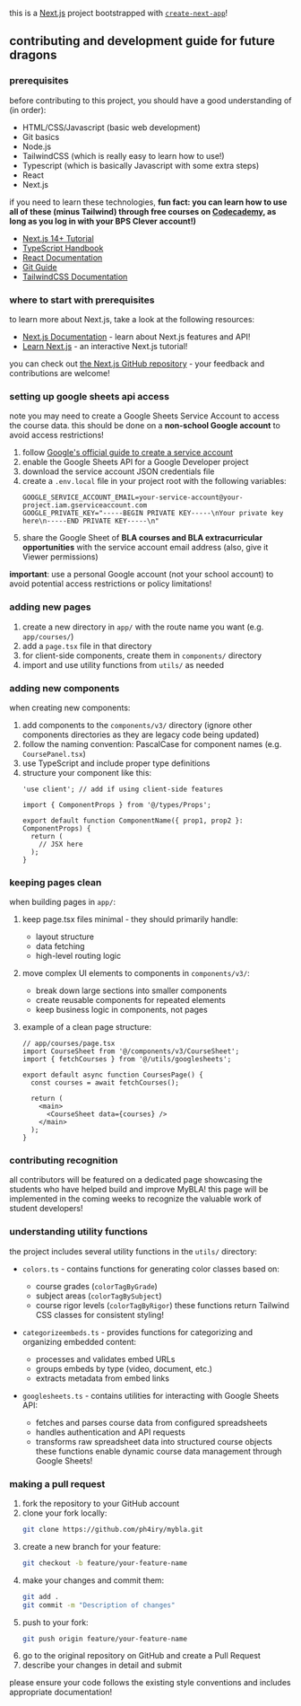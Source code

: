 this is a [Next.js](https://nextjs.org/) project bootstrapped with [`create-next-app`](https://github.com/vercel/next.js/tree/canary/packages/create-next-app)!

## contributing and development guide for future dragons

### prerequisites

before contributing to this project, you should have a good understanding of (in order):
- HTML/CSS/Javascript (basic web development)
- Git basics
- Node.js
- TailwindCSS (which is really easy to learn how to use!)
- Typescript (which is basically Javascript with some extra steps)
- React
- Next.js

if you need to learn these technologies, **fun fact: you can learn how to use all of these (minus Tailwind) through free courses on [Codecademy](https://www.codecademy.com/), as long as you log in with your BPS Clever account!)**

- [Next.js 14+ Tutorial](https://nextjs.org/learn)
- [TypeScript Handbook](https://www.typescriptlang.org/docs/handbook/intro.html)
- [React Documentation](https://react.dev/learn)
- [Git Guide](https://github.com/git-guides)
- [TailwindCSS Documentation](https://tailwindcss.com)

### where to start with prerequisites

to learn more about Next.js, take a look at the following resources:

- [Next.js Documentation](https://nextjs.org/docs) - learn about Next.js features and API!
- [Learn Next.js](https://nextjs.org/learn) - an interactive Next.js tutorial!

you can check out [the Next.js GitHub repository](https://github.com/vercel/next.js/) - your feedback and contributions are welcome!

### setting up google sheets api access

note you may need to create a Google Sheets Service Account to access the course data. this should be done on a **non-school Google account** to avoid access restrictions!

1. follow [Google's official guide to create a service account](https://developers.google.com/workspace/guides/create-credentials#service-account)
2. enable the Google Sheets API for a Google Developer project
3. download the service account JSON credentials file
4. create a `.env.local` file in your project root with the following variables:
   ```
   GOOGLE_SERVICE_ACCOUNT_EMAIL=your-service-account@your-project.iam.gserviceaccount.com
   GOOGLE_PRIVATE_KEY="-----BEGIN PRIVATE KEY-----\nYour private key here\n-----END PRIVATE KEY-----\n"
   ```
5. share the Google Sheet of **BLA courses and BLA extracurricular opportunities** with the service account email address (also, give it Viewer permissions)

**important**: use a personal Google account (not your school account) to avoid potential access restrictions or policy limitations!

### adding new pages

1. create a new directory in `app/` with the route name you want (e.g. `app/courses/`)
2. add a `page.tsx` file in that directory
3. for client-side components, create them in `components/` directory
4. import and use utility functions from `utils/` as needed

### adding new components

when creating new components:

1. add components to the `components/v3/` directory (ignore other components directories as they are legacy code being updated)
2. follow the naming convention: PascalCase for component names (e.g. `CoursePanel.tsx`)
3. use TypeScript and include proper type definitions
4. structure your component like this:
   ```tsx
   'use client'; // add if using client-side features
   
   import { ComponentProps } from '@/types/Props';
   
   export default function ComponentName({ prop1, prop2 }: ComponentProps) {
     return (
       // JSX here
     );
   }
   ```

### keeping pages clean

when building pages in `app/`:

1. keep page.tsx files minimal - they should primarily handle:
   - layout structure
   - data fetching
   - high-level routing logic
   
2. move complex UI elements to components in `components/v3/`:
   - break down large sections into smaller components
   - create reusable components for repeated elements
   - keep business logic in components, not pages

3. example of a clean page structure:
   ```tsx
   // app/courses/page.tsx
   import CourseSheet from '@/components/v3/CourseSheet';
   import { fetchCourses } from '@/utils/googlesheets';
   
   export default async function CoursesPage() {
     const courses = await fetchCourses();
     
     return (
       <main>
         <CourseSheet data={courses} />
       </main>
     );
   }
   ```

### contributing recognition

all contributors will be featured on a dedicated page showcasing the students who have helped build and improve MyBLA! this page will be implemented in the coming weeks to recognize the valuable work of student developers!

### understanding utility functions

the project includes several utility functions in the `utils/` directory:

- `colors.ts` - contains functions for generating color classes based on:
  - course grades (`colorTagByGrade`)
  - subject areas (`colorTagBySubject`) 
  - course rigor levels (`colorTagByRigor`)
  these functions return Tailwind CSS classes for consistent styling!

- `categorizeembeds.ts` - provides functions for categorizing and organizing embedded content:
  - processes and validates embed URLs
  - groups embeds by type (video, document, etc.)
  - extracts metadata from embed links

- `googlesheets.ts` - contains utilities for interacting with Google Sheets API:
  - fetches and parses course data from configured spreadsheets
  - handles authentication and API requests
  - transforms raw spreadsheet data into structured course objects
  these functions enable dynamic course data management through Google Sheets!

### making a pull request

1. fork the repository to your GitHub account
2. clone your fork locally:
   ```bash
   git clone https://github.com/ph4iry/mybla.git
   ```
3. create a new branch for your feature:
   ```bash
   git checkout -b feature/your-feature-name
   ```
4. make your changes and commit them:
   ```bash
   git add .
   git commit -m "Description of changes"
   ```
5. push to your fork:
   ```bash
   git push origin feature/your-feature-name
   ```
6. go to the original repository on GitHub and create a Pull Request
7. describe your changes in detail and submit

please ensure your code follows the existing style conventions and includes appropriate documentation!
